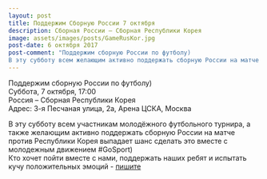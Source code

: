 ```yaml
---
layout: post
title: Поддержим Сборную России 7 октября
description: Сборная России – Сборная Республики Корея 
image: assets/images/posts/GameRusKor.jpg
post-date: 6 октября 2017
post-comment: "Поддержим сборную России по футболу)  
В эту субботу всем желающим активно поддержать сборную России на матче против Республики Корея выпадает шанс сделать это вместе с #GoSport"
---
```


Поддержим сборную России по футболу)  
Суббота, 7 октября, 17:00  
Россия – Сборная Республики Корея   
Адрес: 3-я Песчаная улица, 2а, Арена ЦСКА, Москва  
  
В эту субботу всем участникам молодёжного футбольного турнира, а также желающим активно поддержать сборную России на матче против Республики Корея выпадает шанс сделать это вместе с молодежным движением #GoSport)  
Кто хочет пойти вместе с нами, поддержать наших ребят и испытать кучу положительных эмоций - [пишите](https://vk.com/khrisde)
